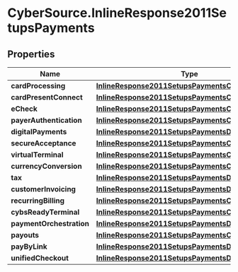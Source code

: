 # CyberSource.InlineResponse2011SetupsPayments

## Properties
Name | Type | Description | Notes
------------ | ------------- | ------------- | -------------
**cardProcessing** | [**InlineResponse2011SetupsPaymentsCardProcessing**](InlineResponse2011SetupsPaymentsCardProcessing.md) |  | [optional] 
**cardPresentConnect** | [**InlineResponse2011SetupsPaymentsCardProcessing**](InlineResponse2011SetupsPaymentsCardProcessing.md) |  | [optional] 
**eCheck** | [**InlineResponse2011SetupsPaymentsCardProcessing**](InlineResponse2011SetupsPaymentsCardProcessing.md) |  | [optional] 
**payerAuthentication** | [**InlineResponse2011SetupsPaymentsCardProcessing**](InlineResponse2011SetupsPaymentsCardProcessing.md) |  | [optional] 
**digitalPayments** | [**InlineResponse2011SetupsPaymentsDigitalPayments**](InlineResponse2011SetupsPaymentsDigitalPayments.md) |  | [optional] 
**secureAcceptance** | [**InlineResponse2011SetupsPaymentsCardProcessing**](InlineResponse2011SetupsPaymentsCardProcessing.md) |  | [optional] 
**virtualTerminal** | [**InlineResponse2011SetupsPaymentsCardProcessing**](InlineResponse2011SetupsPaymentsCardProcessing.md) |  | [optional] 
**currencyConversion** | [**InlineResponse2011SetupsPaymentsCardProcessing**](InlineResponse2011SetupsPaymentsCardProcessing.md) |  | [optional] 
**tax** | [**InlineResponse2011SetupsPaymentsDigitalPayments**](InlineResponse2011SetupsPaymentsDigitalPayments.md) |  | [optional] 
**customerInvoicing** | [**InlineResponse2011SetupsPaymentsDigitalPayments**](InlineResponse2011SetupsPaymentsDigitalPayments.md) |  | [optional] 
**recurringBilling** | [**InlineResponse2011SetupsPaymentsCardProcessing**](InlineResponse2011SetupsPaymentsCardProcessing.md) |  | [optional] 
**cybsReadyTerminal** | [**InlineResponse2011SetupsPaymentsCardProcessing**](InlineResponse2011SetupsPaymentsCardProcessing.md) |  | [optional] 
**paymentOrchestration** | [**InlineResponse2011SetupsPaymentsDigitalPayments**](InlineResponse2011SetupsPaymentsDigitalPayments.md) |  | [optional] 
**payouts** | [**InlineResponse2011SetupsPaymentsCardProcessing**](InlineResponse2011SetupsPaymentsCardProcessing.md) |  | [optional] 
**payByLink** | [**InlineResponse2011SetupsPaymentsDigitalPayments**](InlineResponse2011SetupsPaymentsDigitalPayments.md) |  | [optional] 
**unifiedCheckout** | [**InlineResponse2011SetupsPaymentsDigitalPayments**](InlineResponse2011SetupsPaymentsDigitalPayments.md) |  | [optional] 


